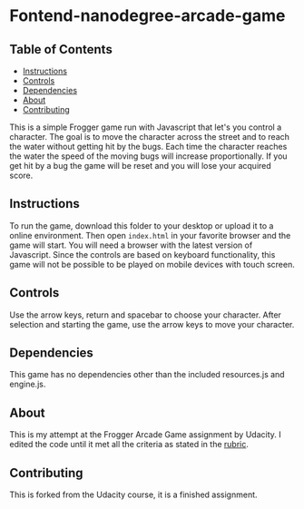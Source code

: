 # Fontend-nanodegree-arcade-game

## Table of Contents

* [Instructions](#instructions)
* [Controls](#controls)
* [Dependencies](#dependencies)
* [About](#about)
* [Contributing](#contributing)

This is a simple Frogger game run with Javascript that let's you control a character. The goal is to move the character across the street and to reach the water without getting hit by the bugs. Each time the character reaches the water the speed of the moving bugs will increase proportionally. If you get hit by a bug the game will be reset and you will lose your acquired score.

## Instructions

To run the game, download this folder to your desktop or upload it to a online environment. Then open `index.html` in your favorite browser and the game will start. You will need a browser with the latest version of Javascript.
Since the controls are based on keyboard functionality, this game will not be possible to be played on mobile devices with touch screen.

## Controls

Use the arrow keys, return and spacebar to choose your character. After selection and starting the game, use the arrow keys to move your character.

## Dependencies

This game has no dependencies other than the included resources.js and engine.js.

## About

This is my attempt at the Frogger Arcade Game assignment by Udacity.
I edited the code until it met all the criteria as stated in the [rubric](https://review.udacity.com/#!/projects/2696458597/rubric). 

## Contributing

This is forked from the Udacity course, it is a finished assignment.